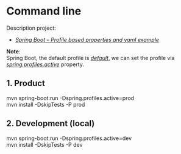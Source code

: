 # Command line
Description project:<br>
- [*Spring Boot – Profile based properties and yaml example*](https://www.mkyong.com/spring-boot/spring-boot-profile-based-properties-and-yaml-example/)

<b>Note</b>:<br>
Spring Boot, the default profile is [*default*](), we can set the profile via [*spring.profiles.active*]() property.

## 1. Product

mvn spring-boot:run -Dspring.profiles.active=prod<br>
mvn install -DskipTests -P prod

## 2. Development (local)

mvn spring-boot:run -Dspring.profiles.active=dev<br>
mvn install -DskipTests -P dev